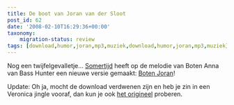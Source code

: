 ```yaml
---
title: De boot van Joran van der Sloot
post_id: 62
date: '2008-02-10T16:29:36+00:00'
taxonomy:
    migration-status: review
tags: [download,humor,joran,mp3,muziek,download,humor,joran,mp3,muziek]
---
```

Nog een twijfelgevalletje… [Somertijd](http://www.somertijd.nl) heeft op de melodie van Boten Anna van Bass Hunter een nieuwe versie gemaakt: [Boten Joran](http://www.zshare.net/audio/72842899d85a62)!

Update: Oh ja, mocht de download verdwenen zijn en heb je zin in een Veronica jingle vooraf, dan kun je ook [het origineel](http://www.radioveronica.nl/assets/Image/MP3/J/joran_radioveronica.mp3) proberen.